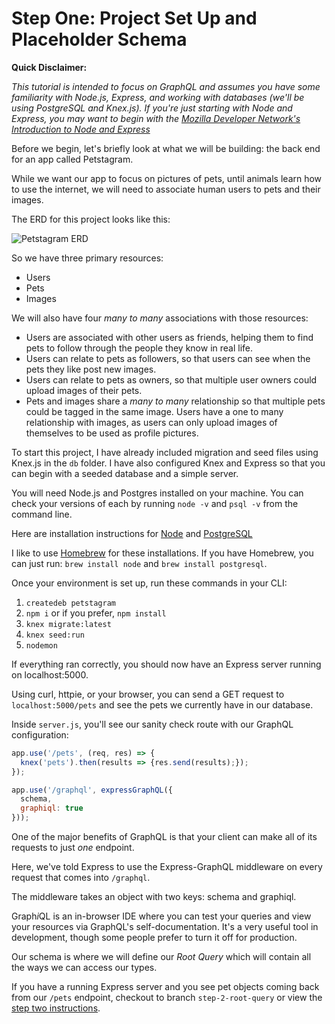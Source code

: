 # Step One: Project Set Up and Placeholder Schema

**Quick Disclaimer:**

*This tutorial is intended to focus on GraphQL and assumes you have some familiarity with Node.js, Express, and working with databases (we'll be using PostgreSQL and Knex.js). If you're just starting with Node and Express, you may want to begin with the [Mozilla Developer Network's Introduction to Node and Express](https://developer.mozilla.org/en-US/docs/Learn/Server-side/Express_Nodejs/Introduction)*

Before we begin, let's briefly look at what we will be building: the back end for an app called Petstagram.

While we want our app to focus on pictures of pets, until animals learn how to use the internet, we will need to associate human users to pets and their images.

The ERD for this project looks like this:

![Petstagram ERD](https://i.imgur.com/E9rHxzn.png)

So we have three primary resources:
* Users
* Pets
* Images

We will also have four *many to many* associations with those resources:

* Users are associated with other users as friends, helping them to find pets to follow through the people they know in real life.
* Users can relate to pets as followers, so that users can see when the pets they like post new images.
* Users can relate to pets as owners, so that multiple user owners could upload images of their pets.
* Pets and images share a *many to many* relationship so that multiple pets could be tagged in the same image. Users have a one to many relationship with images, as users can only upload images of themselves to be used as profile pictures.

To start this project, I have already included migration and seed files using Knex.js in the `db` folder. I have also configured Knex and Express so that you can begin with a seeded database and a simple server.

You will need Node.js and Postgres installed on your machine. You can check your versions of each by running `node -v` and `psql -v` from the command line.

Here are installation instructions for [Node](https://nodejs.org/en/download/) and [PostgreSQL](https://www.postgresql.org/download/)

I like to use [Homebrew](https://brew.sh/) for these installations. If you have Homebrew, you can just run: `brew install node` and `brew install postgresql`.

Once your environment is set up, run these commands in your CLI:

1. `createdeb petstagram`
1. `npm i` or if you prefer, `npm install`
1. `knex migrate:latest`
1. `knex seed:run`
1. `nodemon`

If everything ran correctly, you should now have an Express server running on localhost:5000.

Using curl, httpie, or your browser, you can send a GET request to `localhost:5000/pets` and see the pets we currently have in our database.

Inside `server.js`, you'll see our sanity check route with our GraphQL configuration:

```js
app.use('/pets', (req, res) => {
  knex('pets').then(results => {res.send(results);});
});

app.use('/graphql', expressGraphQL({
  schema,
  graphiql: true
}));
```

One of the major benefits of GraphQL is that your client can make all of its requests to just *one* endpoint.

Here, we've told Express to use the Express-GraphQL middleware on every request that comes into `/graphql`.

The middleware takes an object with two keys: schema and graphiql.

Graph*i*QL is an in-browser IDE where you can test your queries and view your resources via GraphQL's self-documentation. It's a very useful tool in development, though some people prefer to turn it off for production.

Our schema is where we will define our *Root Query* which will contain all the ways we can access our types.

If you have a running Express server and you see pet objects coming back from our `/pets` endpoint, checkout to branch `step-2-root-query` or view the [step two instructions](https://github.com/isaacmillercodes/petstagram-graphql-backend/tree/step-2-root-query).
